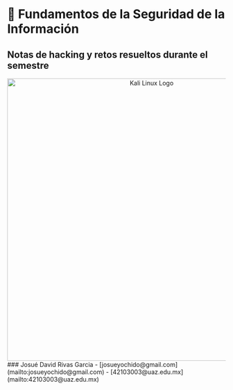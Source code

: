 # 🔐 **Fundamentos de la Seguridad de la Información**

## Notas de hacking y retos resueltos durante el semestre

<div align="center"> <img src="https://images7.alphacoders.com/137/1370159.png" alt="Kali Linux Logo" width="650"> </div>
### Josué David Rivas Garcia
- [josueyochido@gmail.com](mailto:josueyochido@gmail.com)
- [42103003@uaz.edu.mx](mailto:42103003@uaz.edu.mx)
